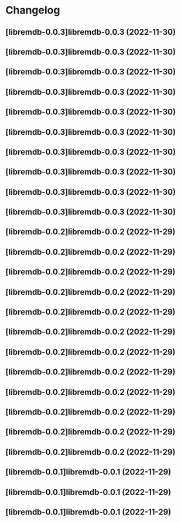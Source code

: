 # Changelog



## [libremdb-0.0.3]libremdb-0.0.3 (2022-11-30)




## [libremdb-0.0.3]libremdb-0.0.3 (2022-11-30)




## [libremdb-0.0.3]libremdb-0.0.3 (2022-11-30)




## [libremdb-0.0.3]libremdb-0.0.3 (2022-11-30)




## [libremdb-0.0.3]libremdb-0.0.3 (2022-11-30)




## [libremdb-0.0.3]libremdb-0.0.3 (2022-11-30)




## [libremdb-0.0.3]libremdb-0.0.3 (2022-11-30)




## [libremdb-0.0.3]libremdb-0.0.3 (2022-11-30)




## [libremdb-0.0.3]libremdb-0.0.3 (2022-11-30)




## [libremdb-0.0.3]libremdb-0.0.3 (2022-11-30)




## [libremdb-0.0.2]libremdb-0.0.2 (2022-11-29)




## [libremdb-0.0.2]libremdb-0.0.2 (2022-11-29)




## [libremdb-0.0.2]libremdb-0.0.2 (2022-11-29)




## [libremdb-0.0.2]libremdb-0.0.2 (2022-11-29)




## [libremdb-0.0.2]libremdb-0.0.2 (2022-11-29)




## [libremdb-0.0.2]libremdb-0.0.2 (2022-11-29)




## [libremdb-0.0.2]libremdb-0.0.2 (2022-11-29)




## [libremdb-0.0.2]libremdb-0.0.2 (2022-11-29)




## [libremdb-0.0.2]libremdb-0.0.2 (2022-11-29)




## [libremdb-0.0.2]libremdb-0.0.2 (2022-11-29)




## [libremdb-0.0.2]libremdb-0.0.2 (2022-11-29)




## [libremdb-0.0.2]libremdb-0.0.2 (2022-11-29)




## [libremdb-0.0.1]libremdb-0.0.1 (2022-11-29)




## [libremdb-0.0.1]libremdb-0.0.1 (2022-11-29)




## [libremdb-0.0.1]libremdb-0.0.1 (2022-11-29)


